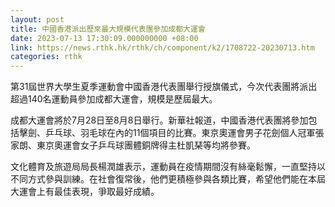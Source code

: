 ```yaml
---
layout: post
title: 中國香港派出歷來最大規模代表團參加成都大運會
date: 2023-07-13 17:30:09.000000000 +08:00
link: https://news.rthk.hk/rthk/ch/component/k2/1708722-20230713.htm
categories: rthk
---
```


第31屆世界大學生夏季運動會中國香港代表團舉行授旗儀式，今次代表團將派出超過140名運動員參加成都大運會，規模是歷屆最大。

成都大運會將於7月28日至8月8日舉行。新華社報道，中國香港代表團將參加包括擊劍、乒乓球、羽毛球在內的11個項目的比賽。東京奧運會男子花劍個人冠軍張家朗、東京奧運會女子乒乓球團體銅牌得主杜凱琹等均將參賽。

文化體育及旅遊局局長楊潤雄表示，運動員在疫情期間沒有絲毫鬆懈，一直堅持以不同方式參與訓練。在社會復常後，他們更積極參與各類比賽，希望他們能在本屆大運會上有最佳表現，爭取最好成績。
